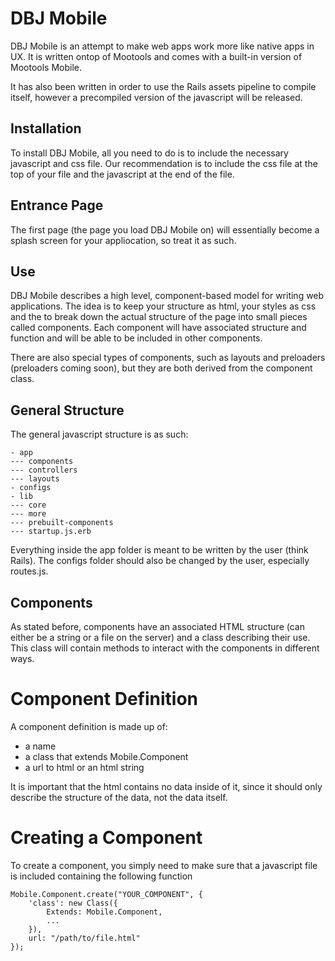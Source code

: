 DBJ Mobile
==========

DBJ Mobile is an attempt to make web apps work more like native apps in UX. It is written ontop of Mootools and comes with a built-in version of Mootools Mobile.

It has also been written in order to use the Rails assets pipeline to compile itself, however a precompiled version of the javascript will be released.

Installation
------------

To install DBJ Mobile, all you need to do is to include the necessary javascript and css file. Our recommendation is to include the css file at the top of your file and the javascript at the end of the file. 

## Entrance Page

The first page (the page you load DBJ Mobile on) will essentially become a splash screen for your appliocation, so treat it as such.


Use
---

DBJ Mobile describes a high level, component-based model for writing web applications. The idea is to keep your structure as html, your styles as css and the to break down the actual structure of the page into small pieces called components. Each component will have associated structure and function and will be able to be included in other components.

There are also special types of components, such as layouts and preloaders (preloaders coming soon), but they are both derived from the component class.

## General Structure

The general javascript structure is as such:

    - app
    --- components
    --- controllers
    --- layouts
    - configs
    - lib
    --- core
    --- more
    --- prebuilt-components
    --- startup.js.erb

Everything inside the app folder is meant to be written by the user (think Rails). The configs folder should also be changed by the user, especially routes.js.

## Components

As stated before, components have an associated HTML structure (can either be a string or a file on the server) and a class describing their use. This class will contain methods to interact with the components in different ways. 

# Component Definition

A component definition is made up of:
- a name
- a class that extends Mobile.Component
- a url to html or an html string

It is important that the html contains no data inside of it, since it should only describe the structure of the data, not the data itself.

# Creating a Component

To create a component, you simply need to make sure that a javascript file is included containing the following function

    Mobile.Component.create("YOUR_COMPONENT", {
        'class': new Class({
            Extends: Mobile.Component,
            ...
        }),
        url: "/path/to/file.html"
    });
